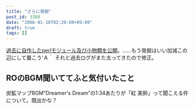 ```yaml
---
title: "さらに発掘"
post_id: 3380
date: "2006-01-18T02:20:00+09:00"
draft: true
tags: []
---
```



[過去に自作したperlモジュール及び小物類を公開](https://danmaq.com/category/products/apps?tag=forweb)。……もう発掘はいい加減この辺にして置こう'Ａ｀ それと過去ログがまた太ってきたので修正。
## ROのBGM聞いててふと気付いたこと
炭鉱マップBGM“Dreamer's Dream”の1:34あたりが「紅 美鈴」って聞こえる件について。既出かな？
